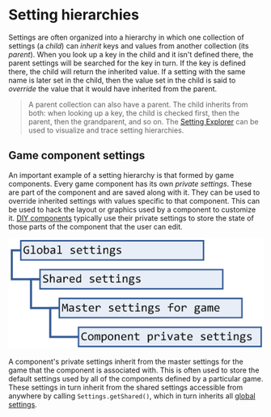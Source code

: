 # Setting hierarchies

Settings are often organized into a hierarchy in which one collection of settings (a *child*) can *inherit* keys and values from another collection (its *parent*). When you look up a key in the child and it isn't defined there, the parent settings will be searched for the key in turn. If the key is defined there, the child will return the inherited value. If a setting with the same name is later set in the child, then the value set in the child is said to *override* the value that it would have inherited from the parent.

> A parent collection can also have a parent. The child inherits from both: when looking up a key, the child is checked first, then the parent, then the grandparent, and so on. The [Setting Explorer](dm-setting-explorer.md) can be used to visualize and trace setting hierarchies.

## Game component settings

An important example of a setting hierarchy is that formed by game components. Every game component has its own *private settings*. These are part of the component and are saved along with it. They can be used to override inherited settings with values specific to that component. This can be used to hack the layout or graphics used by a component to customize it. [DIY components](dm-diy.md) typically use their private settings to store the state of those parts of the component that the user can edit.

![game component setting hierarchy](images/setting-hierarchy.png)

A component's private settings inherit from the master settings for the game that the component is associated with. This is often used to store the default settings used by all of the components defined by a particular game. These settings in turn inherit from the shared settings accessible from anywhere by calling `Settings.getShared()`, which in turn inherits all [global settings](dm-setting-collections.md).